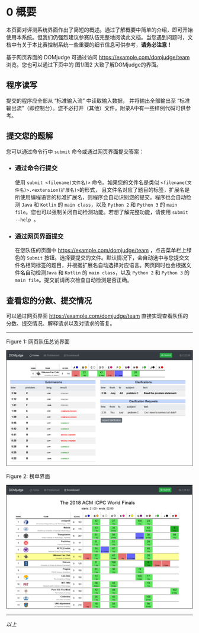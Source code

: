 # 0 概要

本页面对评测系统界面作出了简短的概述。通过了解概要中简单的介绍，即可开始使用本系统。但我们仍强烈建议参赛队伍完整地阅读此文档。当您遇到问题时，文档中有关于本比赛控制系统一些重要的细节信息可供参考，**请务必注意！**

基于网页界面的 DOMjudge 可通过访问 https://example.com/domjudge/team 浏览。您也可以通过下页中的 图1/图2 大致了解DOMjudge的界面。

## 程序读写

提交的程序应全部从 “标准输入流” 中读取输入数据， 并将输出全部输出至 “标准输出流”（即控制台）。您不必打开（其他）文件。附录A中有一些样例代码可供参考。

## 提交您的题解

您可以通过命令行中 `submit` 命令或通过网页界面提交答案：

  * ### 通过命令行提交
    使用 `submit <filename(文件名)>` 命令。如果您的文件名是类似 `<filename(文件名)>.<extension(扩展名)>`的形式， 且文件名对应了题目的标签，扩展名是所使用编程语言的标准扩展名，则程序会自动识别您的提交。程序也会自动检测 `Java` 和 `Kotlin` 的 `main class`，以及 `Python 2` 和 `Python 3` 的 `main file`。您也可以强制关闭自动检测功能。若想了解完整功能，请使用 `submit --help `。
  * ### 通过网页界面提交
    在您队伍的页面中 https://example.com/domjudge/team ，点击菜单栏上绿色的 `Submit` 按钮。选择要提交的文件。默认情况下，会自动选中与您提交文件名相同标签的题目，并根据扩展名自动选择对应语言。网页同时也会根据文件名自动检测`Java` 和 `Kotlin` 的 `main class`，以及 `Python 2` 和 `Python 3` 的 `main file`。提交前请再次检查自动检测是否正确。

## 查看您的分数、提交情况

可以通过网页界面 https://example.com/domjudge/team 直接实现查看队伍的分数、提交情况、解释请求以及对请求的答复。

---
Figure 1: 网页队伍总览界面

![Figure 1: 网页队伍总览界面](team-manual/../Fig1.png)

Figure 2: 榜单界面

![Figure 2: 榜单界面](team-manual/../Fig2.png)

---

*以上*

